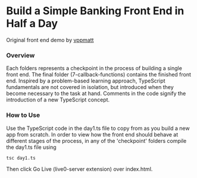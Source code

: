 # Build a Simple Banking Front End in Half a Day

Original front end demo by [vppmatt](https://github.com/vppmatt)

### Overview
Each folders represents a checkpoint in the process of building a single front end. The final folder (7-callback-functions) contains the finished front end.
Inspired by a problem-based learning approach, TypeScript fundamentals are not covered in isolation, but introduced when they become necessary to the task at hand.
Comments in the code signify the introduction of a new TypeScript concept.

### How to Use
Use the TypeScript code in the day1.ts file to copy from as you build a new app from scratch.
In order to view how the front end should behave at different stages of the process, in any of the 'checkpoint' folders compile the day1.ts file using

```
tsc day1.ts
```

Then click Go Live (live0-server extension) over index.html.
